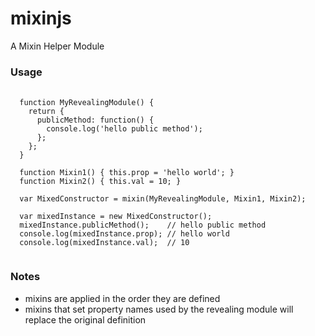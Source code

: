 mixinjs
=======

A Mixin Helper Module

### Usage
<pre>
  <code>
  function MyRevealingModule() { 
    return { 
      publicMethod: function() {
        console.log('hello public method');
      };
    };
  }
  
  function Mixin1() { this.prop = 'hello world'; }
  function Mixin2() { this.val = 10; }
  
  var MixedConstructor = mixin(MyRevealingModule, Mixin1, Mixin2);
  
  var mixedInstance = new MixedConstructor();
  mixedInstance.publicMethod();    // hello public method
  console.log(mixedInstance.prop); // hello world
  console.log(mixedInstance.val);  // 10
  </code>
</pre>

### Notes
- mixins are applied in the order they are defined
- mixins that set property names used by the revealing module will replace the original definition
